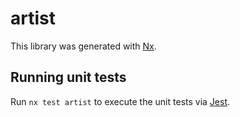 # artist

This library was generated with [Nx](https://nx.dev).

## Running unit tests

Run `nx test artist` to execute the unit tests via [Jest](https://jestjs.io).
